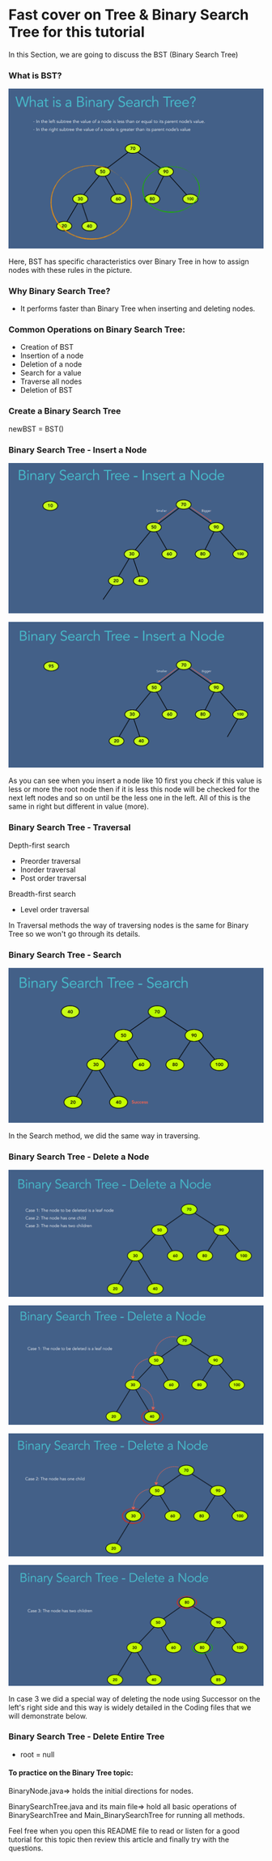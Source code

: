 # Fast cover on Tree & Binary Search Tree for this tutorial

In this Section, we are going to discuss the BST (Binary Search Tree)

### What is BST?
![ScreenShot](https://github.com/7amo10/Complete-Data-Structures-and-Algorithms-tutorial/blob/main/9.Binary_Search_Tree/assests/1.What.png)

Here, BST has specific characteristics over Binary Tree in how to assign nodes with these rules in the picture.

### Why Binary Search Tree?

- It performs faster than Binary Tree when inserting and deleting nodes.

### Common Operations on Binary Search Tree:

- Creation of BST
- Insertion of a node
- Deletion of a node
- Search for a value
- Traverse all nodes
- Deletion of BST

### Create a Binary Search Tree

newBST = BST()

### Binary Search Tree - Insert a Node

![ScreenShot](https://github.com/7amo10/Complete-Data-Structures-and-Algorithms-tutorial/blob/main/9.Binary_Search_Tree/assests/2.1.Insert.png)

![ScreenShot](https://github.com/7amo10/Complete-Data-Structures-and-Algorithms-tutorial/blob/main/9.Binary_Search_Tree/assests/2.2.Insert.png)

As you can see when you insert a node like 10 first you check if this value is less or more the root node then if it is 
less this node will be checked for the next left nodes and so on until be the less one in the left.
All of this is the same in right but different in value (more).

### Binary Search Tree - Traversal

Depth-first search

- Preorder traversal
- Inorder traversal
- Post order traversal

Breadth-first search
- Level order traversal

In Traversal methods the way of traversing nodes is the same for Binary Tree so we won't go through its details.

### Binary Search Tree - Search

![ScreenShot](https://github.com/7amo10/Complete-Data-Structures-and-Algorithms-tutorial/blob/main/9.Binary_Search_Tree/assests/3.Search.png)

In the Search method, we did the same way in traversing.

### Binary Search Tree - Delete a Node

![ScreenShot](https://github.com/7amo10/Complete-Data-Structures-and-Algorithms-tutorial/blob/main/9.Binary_Search_Tree/assests/4.1.Delete.png)

![ScreenShot](https://github.com/7amo10/Complete-Data-Structures-and-Algorithms-tutorial/blob/main/9.Binary_Search_Tree/assests/4.2.Delete.png)

![ScreenShot](https://github.com/7amo10/Complete-Data-Structures-and-Algorithms-tutorial/blob/main/9.Binary_Search_Tree/assests/4.3.Delete.png)

![ScreenShot](https://github.com/7amo10/Complete-Data-Structures-and-Algorithms-tutorial/blob/main/9.Binary_Search_Tree/assests/4.4.Delete.png)

In case 3 we did a special way of deleting the node using Successor on the left's right side and this way is widely 
detailed in the Coding files that we will demonstrate below.

### Binary Search Tree - Delete Entire Tree
- root = null

#### To practice on the Binary Tree topic:

BinaryNode.java=> holds the initial directions for nodes.

BinarySearchTree.java and its main file=> hold all basic operations of BinarySearchTree and Main_BinarySearchTree for running all methods.

Feel free when you open this README file to read or listen for a good tutorial for this topic then review this article and finally try with the questions.
